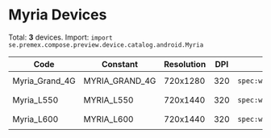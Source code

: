 # Myria Devices

Total: **3** devices. Import: `import se.premex.compose.preview.device.catalog.android.Myria`

| Code | Constant | Resolution | DPI | Compose Spec | Preview Usage |
|------|----------|------------|-----|-------------|---------------|
| Myria_Grand_4G | MYRIA_GRAND_4G | 720x1280 | 320 | `spec:width=720px,height=1280px,dpi=320` | `@Preview(device = Myria.MYRIA_GRAND_4G)` |
| Myria_L550 | MYRIA_L550 | 720x1440 | 320 | `spec:width=720px,height=1440px,dpi=320` | `@Preview(device = Myria.MYRIA_L550)` |
| Myria_L600 | MYRIA_L600 | 720x1440 | 320 | `spec:width=720px,height=1440px,dpi=320` | `@Preview(device = Myria.MYRIA_L600)` |

<!-- Generated automatically. Do not edit manually. -->
